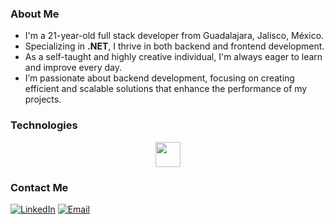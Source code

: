 ### About Me
- I'm a 21-year-old full stack developer from Guadalajara, Jalisco, México.
- Specializing in **.NET**, I thrive in both backend and frontend development.
- As a self-taught and highly creative individual, I'm always eager to learn and improve every day.
- I’m passionate about backend development, focusing on creating efficient and scalable solutions that enhance the performance of my projects.

### Technologies

<div align="center">
  <img src="https://skillicons.dev/icons?i=js,html,css,react,git,dotnet,mysql,bash,mongo,unity" height="40"/>
</div>

### Contact Me
<a href="https://www.linkedin.com/in/alfredo-anaya-006734246/"><img alt="LinkedIn" src="https://img.shields.io/badge/LinkedIn-Alfredo%20Anaya-blue?style=flat-square&logo=linkedin"></a>
<a href="jordi77alva@gmail.com"><img alt="Email" src="https://img.shields.io/badge/Gmail-jordi77alva@gmail.com-blue?style=flat-square&logo=gmail"></a>  
<!--
**JordyPirata/JordyPirata** is a ✨ _special_ ✨ repository because its `README.md` (this file) appears on your GitHub profile.

Here are some ideas to get you started:

- 🔭 I’m currently working on ...
- 🌱 I’m currently learning ...
- 👯 I’m looking to collaborate on ...
- 🤔 I’m looking for help with ...
- 💬 Ask me about ...
- 📫 How to reach me: ...
- 😄 Pronouns: ...
- ⚡ Fun fact: ...
-->
